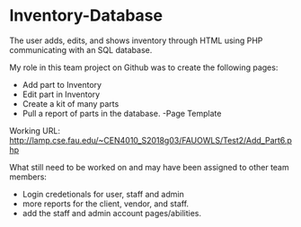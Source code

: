# Inventory-Database
The user adds, edits, and shows inventory through HTML using PHP communicating with an SQL database.

My role in this team project on Github was to create the following pages:
  - Add part to Inventory
  - Edit part in Inventory
  - Create a kit of many parts
  - Pull a report of parts in the database.
  -Page Template
  
Working URL: http://lamp.cse.fau.edu/~CEN4010_S2018g03/FAUOWLS/Test2/Add_Part6.php

What still need to be worked on and may have been assigned to other team members:
  - Login credetionals for user, staff and admin
  - more reports for the client, vendor, and staff.
  - add the staff and admin account pages/abilities.
  
  
